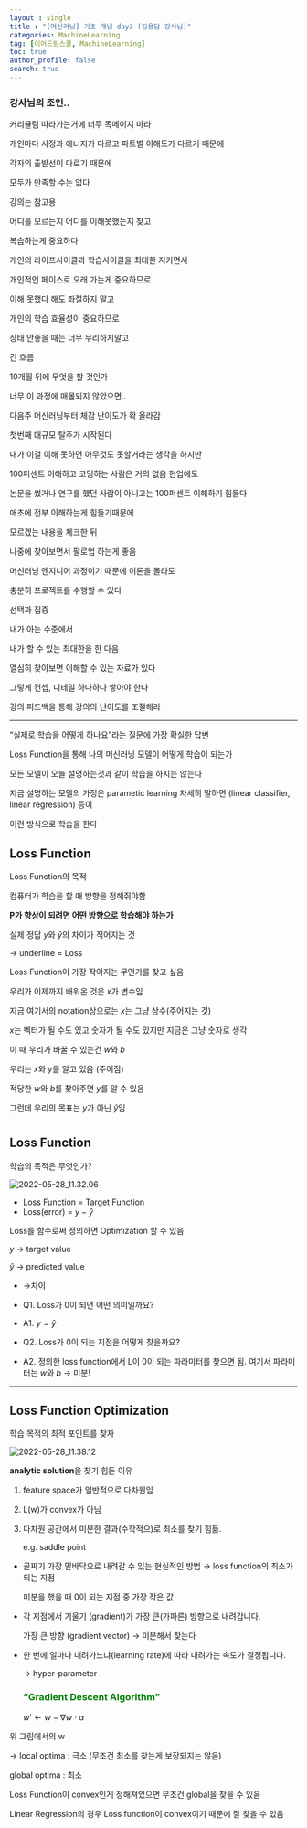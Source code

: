 ```yaml
---
layout : single
title : "[머신러닝] 기초 개념 day3 (김용담 강사님)"
categories: MachineLearning
tag: [이어드림스쿨, MachineLearning]
toc: true
author_profile: false
search: true
---
```




### 강사님의 조언..

커리큘럼 따라가는거에 너무 목메이지 마라

 개인마다 사정과 에너지가 다르고 파트별 이해도가 다르기 때문에

각자의 출발선이 다르기 때문에

모두가 만족할 수는 없다

강의는 참고용

어디를 모르는지 어디를 이해못했는지 찾고

복습하는게 중요하다

개인의 라이프사이클과 학습사이클을 최대한 지키면서

개인적인 페이스로 오래 가는게 중요하므로

이해 못했다 해도 좌절하지 말고

개인의 학습 효율성이 중요하므로

상태 안좋을 때는 너무 무리하지말고

긴 흐름

10개월 뒤에 무엇을 할 것인가

너무 이 과정에 매몰되지 않았으면..

다음주 머신러닝부터 체감 난이도가 확 올라감

첫번째 대규모 탈주가 시작된다

내가 이걸 이해 못하면 아무것도 못할거라는 생각을 하지만

100퍼센트 이해하고 코딩하는 사람은 거의 없음 현업에도

논문을 썼거나 연구를 했던 사람이 아니고는 100퍼센트 이해하기 힘들다

애초에 전부 이해하는게 힘들기때문에

모르겠는 내용을 체크한 뒤 

나중에 찾아보면서 팔로업 하는게 좋음

머신러닝 엔지니어 과정이기 때문에 이론을 몰라도 

충분히 프로젝트를 수행할 수 있다

선택과 집중

내가 아는 수준에서

내가 할 수 있는 최대한을 한 다음

열심히 찾아보면 이해할 수 있는 자료가 있다

그렇게 컨셉, 디테일 하나하나 쌓아야 한다

강의 피드백을 통해 강의의 난이도를 조절해라

---

“실제로 학습을 어떻게 하나요”라는 질문에 가장 확실한 답변

Loss Function을 통해 나의 머신러닝 모델이 어떻게 학습이 되는가

모든 모델이 오늘 설명하는것과 같이 학습을 하지는 않는다

지금 설명하는 모델의 가정은 parametic learning 자세히 말하면 (linear classifier, linear regression) 등이

이런 방식으로 학습을 한다

## Loss Function

Loss Function의 목적

컴퓨터가 학습을 할 때 방향을 정해줘야함

**P가 향상이 되려면 어떤 방향으로 학습해야 하는가**

실제 정답 $y$와 $\hat y$의 차이가 적어지는 것

→ underline = Loss

Loss Function이 가장 작아지는 무언가를 찾고 싶음

우리가 이제까지 배워온 것은 $x$가 변수임

지금 여기서의 notation상으로는 $x$는 그냥 상수(주어지는 것)

$x$는 벡터가 될 수도 있고 숫자가 될 수도 있지만 지금은 그냥 숫자로 생각

이 때 우리가 바꿀 수 있는건 $w$와 $b$

우리는 $x$와 $y$를 알고 있음 (주어짐)

적당한 $w$와 $b$를 찾아주면 $y$를 알 수 있음 

그런데 우리의 목표는 $y$가 아닌 $\hat y$임

#

## Loss Function

학습의 목적은 무엇인가?

<img src="../../images/2022-06-01-0516머신러닝개념기초day3-김용담강사님420b6f570b8b4048b02f515bed525ecd/2022-05-28_11.32.06.png" alt="2022-05-28_11.32.06" style="zoom:100%;" />

- Loss Function = Target Function
- Loss(error) = $y- \hat y$

Loss를 함수로써 정의하면 Optimization 할 수 있음

$y$ → target value

$\hat y$ → predicted value

- →차이

- Q1. Loss가 0이 되면 어떤 의미일까요?
- A1.  $y = \hat y$

- Q2. Loss가 0이 되는 지점을 어떻게 찾을까요?
- A2. 정의한 loss function에서  L이 0이 되는 파라미터를 찾으면 됨. 여기서 파라미터는 $w$와 $b$ → 미분!

---

## Loss Function Optimization

학습 목적의 최적 포인트를 찾자

<img src="../../images/2022-06-01-0516머신러닝개념기초day3-김용담강사님420b6f570b8b4048b02f515bed525ecd/2022-05-28_11.38.12.png" alt="2022-05-28_11.38.12" style="zoom:100%;" />

**analytic solution**을 찾기 힘든 이유

1. feature space가 일반적으로 다차원임
2. L(w)가 convex가 아님
3. 다차원 공간에서 미분한 결과(수학적으)로 최소를 찾기 힘듦.
   
    e.g. saddle point
    

- 골짜기 가장 밑바닥으로 내려갈 수 있는 현실적인 방법 → loss function의 최소가 되는 지점
  
    미분을 했을 때 0이 되는 지점 중 가장 작은 값
    
- 각 지점에서 기울기 (gradient)가 가장 큰(가파른) 방향으로 내려갑니다.
  
    가장 큰 방향 (gradient vector) → 미분해서 찾는다
    
- 한 번에 얼마나 내려가느냐(learning rate)에 따라 내려가는 속도가 결정됩니다.
  
    → hyper-parameter
    
    ### <span style="color:green">“Gradient Descent Algorithm”<span>
    
    $w\prime \leftarrow w - \nabla w \cdot \alpha$
    

위 그림에서의 w

→ local optima : 극소 (무조건 최소를 찾는게 보장되지는 않음)

global optima : 최소

Loss Function이 convex인게 정해져있으면 무조건 global을 찾을 수 있음

Linear Regression의 경우 Loss function이 convex이기 때문에 잘 찾을 수 있음